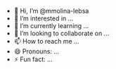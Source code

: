 - 👋 Hi, I’m @mmolina-lebsa
- 👀 I’m interested in ...
- 🌱 I’m currently learning ...
- 💞️ I’m looking to collaborate on ...
- 📫 How to reach me ...
- 😄 Pronouns: ...
- ⚡ Fun fact: ...

<!---
mmolina-lebsa/mmolina-lebsa is a ✨ special ✨ repository because its `README.md` (this file) appears on your GitHub profile.
You can click the Preview link to take a look at your changes.
--->

